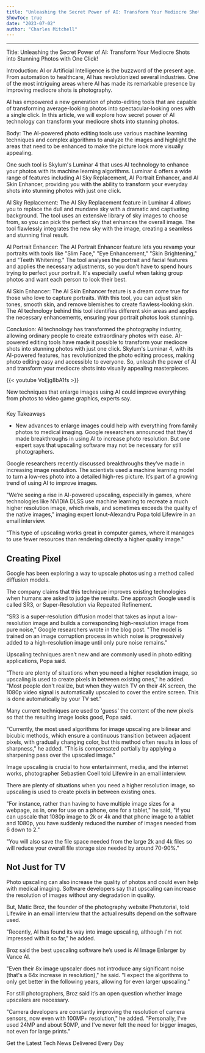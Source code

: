 ```yaml
---
title: "Unleashing the Secret Power of AI: Transform Your Mediocre Shots into Stunning Photos with One Click!"
ShowToc: true 
date: "2023-07-02"
author: "Charles Mitchell"
---
```

*****
Title: Unleashing the Secret Power of AI: Transform Your Mediocre Shots into Stunning Photos with One Click!

Introduction:
AI or Artificial Intelligence is the buzzword of the present age. From automation to healthcare, AI has revolutionized several industries. One of the most intriguing areas where AI has made its remarkable presence by improving mediocre shots is photography.

AI has empowered a new generation of photo-editing tools that are capable of transforming average-looking photos into spectacular-looking ones with a single click. In this article, we will explore how secret power of AI technology can transform your mediocre shots into stunning photos.

Body:
The AI-powered photo editing tools use various machine learning techniques and complex algorithms to analyze the images and highlight the areas that need to be enhanced to make the picture look more visually appealing.

One such tool is Skylum's Luminar 4 that uses AI technology to enhance your photos with its machine learning algorithms. Luminar 4 offers a wide range of features including AI Sky Replacement, AI Portrait Enhancer, and AI Skin Enhancer, providing you with the ability to transform your everyday shots into stunning photos with just one click.

AI Sky Replacement:
The AI Sky Replacement feature in Luminar 4 allows you to replace the dull and mundane sky with a dramatic and captivating background. The tool uses an extensive library of sky images to choose from, so you can pick the perfect sky that enhances the overall image. The tool flawlessly integrates the new sky with the image, creating a seamless and stunning final result.

AI Portrait Enhancer:
The AI Portrait Enhancer feature lets you revamp your portraits with tools like "Slim Face," "Eye Enhancement," "Skin Brightening," and "Teeth Whitening." The tool analyses the portrait and facial features and applies the necessary adjustments, so you don't have to spend hours trying to perfect your portrait. It's especially useful when taking group photos and want each person to look their best.

AI Skin Enhancer:
The AI Skin Enhancer feature is a dream come true for those who love to capture portraits. With this tool, you can adjust skin tones, smooth skin, and remove blemishes to create flawless-looking skin. The AI technology behind this tool identifies different skin areas and applies the necessary enhancements, ensuring your portrait photos look stunning.

Conclusion:
AI technology has transformed the photography industry, allowing ordinary people to create extraordinary photos with ease. AI-powered editing tools have made it possible to transform your mediocre shots into stunning photos with just one click. Skylum's Luminar 4, with its AI-powered features, has revolutionized the photo editing process, making photo editing easy and accessible to everyone. So, unleash the power of AI and transform your mediocre shots into visually appealing masterpieces.

{{< youtube VoEjg8bA1fs >}} 




New techniques that enlarge images using AI could improve everything from photos to video game graphics, experts say. 

 
### 
Key Takeaways
 
- New advances to enlarge images could help with everything from family photos to medical imaging. Google researchers announced that they’d made breakthroughs in using AI to increase photo resolution. But one expert says that upscaling software may not be necessary for still photographers.

 

Google researchers recently discussed breakthroughs they’ve made in increasing image resolution. The scientists used a machine learning model to turn a low-res photo into a detailed high-res picture. It’s part of a growing trend of using AI to improve images. 

 

"We’re seeing a rise in AI-powered upscaling, especially in games, where technologies like NVIDIA DLSS use machine learning to recreate a much higher resolution image, which rivals, and sometimes exceeds the quality of the native images," imaging expert Ionut-Alexandru Popa told Lifewire in an email interview.

 

"This type of upscaling works great in computer games, where it manages to use fewer resources than rendering directly a higher quality image."

 
##   Creating Pixel  
 

Google has been exploring a way to upscale photos using a method called diffusion models. 

 

The company claims that this technique improves existing technologies when humans are asked to judge the results. One approach Google used is called SR3, or Super-Resolution via Repeated Refinement. 

 

"SR3 is a super-resolution diffusion model that takes as input a low-resolution image and builds a corresponding high-resolution image from pure noise," Google researchers wrote in the blog post. "The model is trained on an image corruption process in which noise is progressively added to a high-resolution image until only pure noise remains."

 

Upscaling techniques aren’t new and are commonly used in photo editing applications, Popa said.

 

"There are plenty of situations when you need a higher resolution image, so upscaling is used to create pixels in between existing ones," he added. "Most people don't realize, but when they watch TV on their 4K screen, the 1080p video signal is automatically upscaled to cover the entire screen. This is done automatically by your TV set."

 

Many current techniques are used to 'guess' the content of the new pixels so that the resulting image looks good, Popa said. 

 

"Currently, the most used algorithms for image upscaling are bilinear and bicubic methods, which ensure a continuous transition between adjacent pixels, with gradually changing color, but this method often results in loss of sharpness," he added. "This is compensated partially by applying a sharpening pass over the upscaled image."

 

Image upscaling is crucial to how entertainment, media, and the internet works, photographer Sebastien Coell told Lifewire in an email interview. 

 
There are plenty of situations when you need a higher resolution image, so upscaling is used to create pixels in between existing ones.
 

"For instance, rather than having to have multiple image sizes for a webpage, as in, one for use on a phone, one for a tablet," he said, "if you can upscale that 1080p image to 2k or 4k and that phone image to a tablet and 1080p, you have suddenly reduced the number of images needed from 6 down to 2."

 

"You will also save the file space needed from the large 2k and 4k files so will reduce your overall file storage size needed by around 70-90%."

 
##   Not Just for TV  
 

Photo upscaling can also increase the quality of photos and could even help with medical imaging. Software developers say that upscaling can increase the resolution of images without any degradation in quality. 

 

But, Matic Broz, the founder of the photography website Photutorial, told Lifewire in an email interview that the actual results depend on the software used. 

 

"Recently, AI has found its way into image upscaling, although I'm not impressed with it so far," he added. 

 

Broz said the best upscaling software he’s used is AI Image Enlarger by Vance AI. 

 

"Even their 8x image upscaler does not introduce any significant noise (that's a 64x increase in resolution)," he said. "I expect the algorithms to only get better in the following years, allowing for even larger upscaling."

 

For still photographers, Broz said it’s an open question whether image upscalers are necessary. 

 

"Camera developers are constantly improving the resolution of camera sensors, now even with 100MP+ resolution," he added. "Personally, I've used 24MP and about 50MP, and I've never felt the need for bigger images, not even for large prints."

 

Get the Latest Tech News Delivered Every Day




